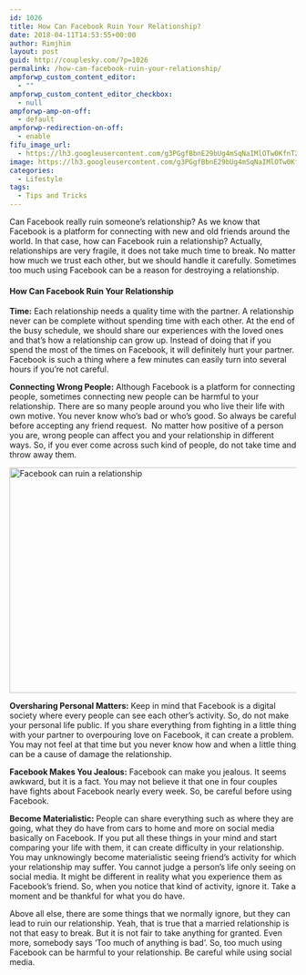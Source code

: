 ```yaml
---
id: 1026
title: How Can Facebook Ruin Your Relationship?
date: 2018-04-11T14:53:55+00:00
author: Rimjhim
layout: post
guid: http://couplesky.com/?p=1026
permalink: /how-can-facebook-ruin-your-relationship/
ampforwp_custom_content_editor:
  - ""
ampforwp_custom_content_editor_checkbox:
  - null
ampforwp-amp-on-off:
  - default
ampforwp-redirection-on-off:
  - enable
fifu_image_url:
  - https://lh3.googleusercontent.com/g3PGgfBbnE29bUg4mSqNaIMlOTw0KfnT2lhedh2pTQIeDyhKsnplJCEwmJb9hGR7URcbvQoXArUjg7pqDEYe4EyFJYBmNE7bPx5VTZlHtoyCKAiJdOkAATkuiEy3HP3KpwfaeK0oW_RQyoMjF3q0XFzmCRTYAzZlmzlUa3UoJ3rvMTon2yErITdlZ6Vovj00dzX0GYyDS5npeknjaqvp0BMM4zwUOlRt4RINE5obxJyC6piymJIg3JEu5FQ2uIL-mrPeV2YWsT_kQ4ExOgGH72fNvgESG_GmxEPj9LBinZxMFGDhAz5ULlTnGHsvHRHRKaFRgqswuOi1XywO2I7Dqp2CBYd4UfxizL7XCoLulVZLvn2io-WULYuNzfs4IUmeVULz09InNkka1bBOdBDffmukuzlrZiOP5IQY7hxhML4Jq0u-SwymBQhhCocbtmM-YHBrBMLz4YxWtDejROq29xveJ2JnwMTJOMn3pkf7Ax9e9q5LkEYmSIgkYW0APtDTyTQLk1yHs8YBS1LPkkHmfU-HzzgIKLdoeXyccXEzQxExCNdTnrpSQSF28kfxnQf7H86J-xDpYIpzSaAP9y0RaxGZGkOtZJ4Eng2YTNqb9YXpEqBNVb2oevUjaxbHgVr92DFfiR42EZaGfxSMyXs0EroS52KDsQIL=w600-h458-no
image: https://lh3.googleusercontent.com/g3PGgfBbnE29bUg4mSqNaIMlOTw0KfnT2lhedh2pTQIeDyhKsnplJCEwmJb9hGR7URcbvQoXArUjg7pqDEYe4EyFJYBmNE7bPx5VTZlHtoyCKAiJdOkAATkuiEy3HP3KpwfaeK0oW_RQyoMjF3q0XFzmCRTYAzZlmzlUa3UoJ3rvMTon2yErITdlZ6Vovj00dzX0GYyDS5npeknjaqvp0BMM4zwUOlRt4RINE5obxJyC6piymJIg3JEu5FQ2uIL-mrPeV2YWsT_kQ4ExOgGH72fNvgESG_GmxEPj9LBinZxMFGDhAz5ULlTnGHsvHRHRKaFRgqswuOi1XywO2I7Dqp2CBYd4UfxizL7XCoLulVZLvn2io-WULYuNzfs4IUmeVULz09InNkka1bBOdBDffmukuzlrZiOP5IQY7hxhML4Jq0u-SwymBQhhCocbtmM-YHBrBMLz4YxWtDejROq29xveJ2JnwMTJOMn3pkf7Ax9e9q5LkEYmSIgkYW0APtDTyTQLk1yHs8YBS1LPkkHmfU-HzzgIKLdoeXyccXEzQxExCNdTnrpSQSF28kfxnQf7H86J-xDpYIpzSaAP9y0RaxGZGkOtZJ4Eng2YTNqb9YXpEqBNVb2oevUjaxbHgVr92DFfiR42EZaGfxSMyXs0EroS52KDsQIL=w600-h458-no
categories:
  - Lifestyle
tags:
  - Tips and Tricks
---
```

Can Facebook really ruin someone&#8217;s relationship? As we know that Facebook is a platform for connecting with new and old friends around the world. In that case, how can Facebook ruin a relationship? Actually, relationships are very fragile, it does not take much time to break. No matter how much we trust each other, but we should handle it carefully. Sometimes too much using Facebook can be a reason for destroying a relationship.

#### How Can Facebook Ruin Your Relationship

**Time:** Each relationship needs a quality time with the partner. A relationship never can be complete without spending time with each other. At the end of the busy schedule, we should share our experiences with the loved ones and that&#8217;s how a relationship can grow up. Instead of doing that if you spend the most of the times on Facebook, it will definitely hurt your partner. Facebook is such a thing where a few minutes can easily turn into several hours if you’re not careful.

**Connecting Wrong People:** Although Facebook is a platform for connecting people, sometimes connecting new people can be harmful to your relationship. There are so many people around you who live their life with own motive. You never know who&#8217;s bad or who&#8217;s good. So always be careful before accepting any friend request.  No matter how positive of a person you are, wrong people can affect you and your relationship in different ways. So, if you ever come across such kind of people, do not take time and throw away them.

<img class="alignnone size-medium aligncenter" src="https://lh3.googleusercontent.com/CWmmB6qEcoUQ0fAF3BcYB0eBcLQQbjdSNo0tmE-pp-f_XM4f-7NKfPNMwPq9gZJVL-MKhq0tTGfzxVz-4yoquVKK1rLf6h2OpSlVSNgZn3vovXr65ChC1BgImtBhJ4P7kxAmiGACk6XKC0haHdT-RJdvoKnUZg4C4E_hCVVXu_v36TDRUQ7Sj5DjhH8pVkdgbav1TwmN9cUjwD320G1glImo43X27iOMKGPr44BSdtfvMlpiiU_Nbeb4tmV14zRUG2Hj9oWzJvlbPx73os5OwdroP_4qioBj27pH-dRwmBsW0hhhxvmeCSOb35sj-cnX7E3gP_aenXsek1vWHhs-81mlVvbHtxJ9o3OXWxUA4534rYRitN00mpLqKQseGBk4Rg7K1CiFbFId85xGq8FNymojh3km8cOePoqwISLlV1GibIRzPFlmPNdA_SnY5uiIEb9S78N4TUNlmJIRrqukbQnGaq0uzF6MDscItLc0EPwhK_8ppJqqjcKQh6JGWTRkQZB8txg7Ws3TK-LCiQZg74grCKYyAogYpZL7X01_sc605f65AA0Th9zqn84O29Xlj73vu9RPH66OZ6D2yHxPL-ioBITp7ylW1G8vVOPPGiL--fnFGWAKqWa0ztGc5-KBvN5fe1a-gQidGQhACKPvDhuQgqSbCCJX=w600-h396-no" alt="Facebook can ruin a relationship" width="600" height="396" /> 

**Oversharing Personal Matters:** Keep in mind that Facebook is a digital society where every people can see each other&#8217;s activity. So, do not make your personal life public. If you share everything from fighting in a little thing with your partner to overpouring love on Facebook, it can create a problem. You may not feel at that time but you never know how and when a little thing can be a cause of damage the relationship.

**Facebook Makes You Jealous:** Facebook can make you jealous. It seems awkward, but it is a fact. You may not believe it that one in four couples have fights about Facebook nearly every week. So, be careful before using Facebook.

**Become Materialistic:** People can share everything such as where they are going, what they do have from cars to home and more on social media basically on Facebook. If you put all these things in your mind and start comparing your life with them, it can create difficulty in your relationship. You may unknowingly become materialistic seeing friend&#8217;s activity for which your relationship may suffer. You cannot judge a person&#8217;s life only seeing on social media. It might be different in reality what you experience them as Facebook&#8217;s friend. So, when you notice that kind of activity, ignore it. Take a moment and be thankful for what you do have.

Above all else, there are some things that we normally ignore, but they can lead to ruin our relationship. Yeah, that is true that a married relationship is not that easy to break. But it is not fair to take anything for granted. Even more, somebody says &#8216;Too much of anything is bad&#8217;. So, too much using Facebook can be harmful to your relationship. Be careful while using social media.

&nbsp;

&nbsp;